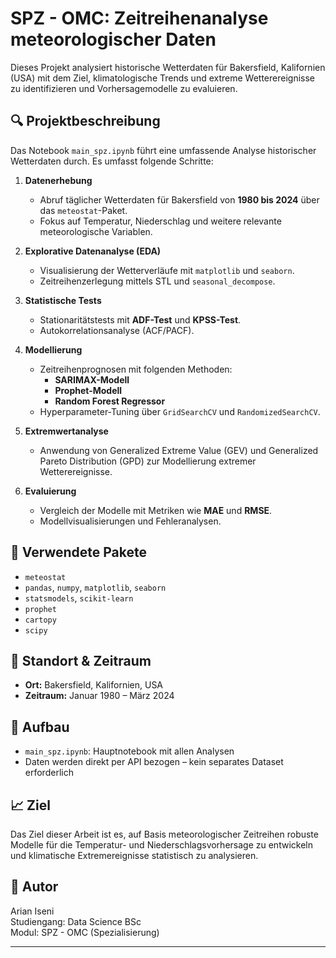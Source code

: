# SPZ - OMC: Zeitreihenanalyse meteorologischer Daten

Dieses Projekt analysiert historische Wetterdaten für Bakersfield, Kalifornien (USA) mit dem Ziel, klimatologische Trends und extreme Wetterereignisse zu identifizieren und Vorhersagemodelle zu evaluieren.

## 🔍 Projektbeschreibung

Das Notebook `main_spz.ipynb` führt eine umfassende Analyse historischer Wetterdaten durch. Es umfasst folgende Schritte:

1. **Datenerhebung**
   - Abruf täglicher Wetterdaten für Bakersfield von **1980 bis 2024** über das `meteostat`-Paket.
   - Fokus auf Temperatur, Niederschlag und weitere relevante meteorologische Variablen.

2. **Explorative Datenanalyse (EDA)**
   - Visualisierung der Wetterverläufe mit `matplotlib` und `seaborn`.
   - Zeitreihenzerlegung mittels STL und `seasonal_decompose`.

3. **Statistische Tests**
   - Stationaritätstests mit **ADF-Test** und **KPSS-Test**.
   - Autokorrelationsanalyse (ACF/PACF).

4. **Modellierung**
   - Zeitreihenprognosen mit folgenden Methoden:
     - **SARIMAX-Modell**
     - **Prophet-Modell**
     - **Random Forest Regressor**
   - Hyperparameter-Tuning über `GridSearchCV` und `RandomizedSearchCV`.

5. **Extremwertanalyse**
   - Anwendung von Generalized Extreme Value (GEV) und Generalized Pareto Distribution (GPD) zur Modellierung extremer Wetterereignisse.

6. **Evaluierung**
   - Vergleich der Modelle mit Metriken wie **MAE** und **RMSE**.
   - Modellvisualisierungen und Fehleranalysen.

## 🧰 Verwendete Pakete

- `meteostat`
- `pandas`, `numpy`, `matplotlib`, `seaborn`
- `statsmodels`, `scikit-learn`
- `prophet`
- `cartopy`
- `scipy`

## 📍 Standort & Zeitraum

- **Ort:** Bakersfield, Kalifornien, USA
- **Zeitraum:** Januar 1980 – März 2024

## 📂 Aufbau

- `main_spz.ipynb`: Hauptnotebook mit allen Analysen
- Daten werden direkt per API bezogen – kein separates Dataset erforderlich

## 📈 Ziel

Das Ziel dieser Arbeit ist es, auf Basis meteorologischer Zeitreihen robuste Modelle für die Temperatur- und Niederschlagsvorhersage zu entwickeln und klimatische Extremereignisse statistisch zu analysieren.

## 👤 Autor

Arian Iseni  
Studiengang: Data Science BSc  
Modul: SPZ - OMC (Spezialisierung)

---
